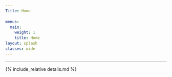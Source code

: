 ```yaml
---
Title: Home

menus:
  main:
    weight: 1
    title: Home
layout: splash
classes: wide
---
```

<div class="wrapper">
  <div id="map" class="leafmap" style="border: 1px solid #ccc"></div>
  <div id="slider"></div>
</div>
<link rel="stylesheet" href="https://code.jquery.com/ui/1.12.1/themes/base/jquery-ui.css">
    <script src="https://code.jquery.com/jquery-3.6.0.min.js"></script>
    <script src="https://code.jquery.com/ui/1.12.1/jquery-ui.min.js"></script>
<script type="text/javascript" src="assets/GeoJSON/WesternInterconnection.js"></script>
<script type="text/javascript" src="assets/GeoJSON/TexasInterconnection.js"></script>
<script type="text/javascript" src="assets/GeoJSON/NordicGrid.js"></script>
<script type="text/javascript" src="assets/GeoJSON/Russian.js"></script>
<script type="text/javascript" src="assets/GeoJSON/Baltic.js"></script>
<script type="text/javascript" src="assets/GeoJSON/NationalGrid.js"></script>
<script type="text/javascript" src="assets/GeoJSON/ContinentalEurope.js"></script>
<script type="text/javascript" src="assets/GeoJSON/Irish.js"></script>
<script type="text/javascript" src="assets/GeoJSON/Iceland.js"></script>
<script type="text/javascript" src="assets/GeoJSON/Faroe.js"></script>
<script type="text/javascript" src="assets/GeoJSON/Mallorca.js"></script>
<script type="text/javascript" src="assets/GeoJSON/GranCanaria.js"></script>
<script type="text/javascript" src="assets/GeoJSON/SouthAfrica.js"></script>
<script type="text/javascript" src="assets/GeoJSON/Japan.js"></script>

<script src="assets/locations/locations.js"></script>

<script>

var basemap = L.tileLayer('https://{s}.tile.openstreetmap.org/{z}/{x}/{y}.png', {
    'attribution': '&copy; <a href="https://osmlab.github.io/attribution-mark/copyright/?name={{ site.title }}">OpenStreetMap</a> contributors, <a href="https://creativecommons.org/licenses/by-sa/2.0/">CC-BY-SA</a>, Made with <a href="https://www.naturalearthdata.com/">Natural Earth</a>',
    'minZoom': 2,
    'maxZoom': 19
  });


var LeafIcon = L.Icon.extend({
    options: {
        iconUrl: 'assets/js/images/marker-icon.png',
        shadowUrl: 'assets/js/images/marker-shadow.png',
        iconSize:    [25, 41],
    		iconAnchor:  [12, 41],
    		popupAnchor: [1, -34],
    		tooltipAnchor: [16, -28],
    		shadowSize:  [41, 41]
    }
});

var blueIcon = new LeafIcon(),
    greenIcon = new LeafIcon({iconUrl: 'assets/js/images/marker-icon-green.png'}),
    purpleIcon = new LeafIcon({iconUrl: 'assets/js/images/marker-icon-purple.png'}),
    greenpurpleIcon = new LeafIcon({iconUrl: 'assets/js/images/marker-icon-green-purple.png'}),
    bluepurpleIcon = new LeafIcon({iconUrl: 'assets/js/images/marker-icon-blue-purple.png'}),
    greenblueIcon = new LeafIcon({iconUrl: 'assets/js/images/marker-icon-green-blue.png'}),
    yellowIcon = new LeafIcon({iconUrl: 'assets/js/images/marker-icon-yellow.png'});

var yellowTarget = L.icon({
    iconUrl: 'assets/js/images/marker-target-yellow.png',
    shadowUrl: 'assets/js/images/marker-target-shadow.png',
		iconSize:    [25, 25],
		iconAnchor:  [12, 12],
		popupAnchor: [1, -14],
		tooltipAnchor: [16, -28],
		shadowSize:  [27, 27]
});

const colIcons = {
    "Blue": blueIcon,
    "Green": greenIcon,
    "Purple": purpleIcon,
    "GreenPurple": greenpurpleIcon,
    "BluePurple": bluepurpleIcon,
    "GreenBlue": greenblueIcon,
    "Yellow": yellowIcon,
    "YellowTarget": yellowTarget
};

// Deploy  

var map = L.map('map', {
  'center': [35, -5],
  'zoom': 2,
  'layers': [basemap]
});

// GeoJSONs

L.geoJson(WesternInterconnectionGeo, {style: style, onEachFeature: mouseOverFeature}).addTo(map);
L.geoJson(TexasInterconnectionGeo, {style: style, onEachFeature: mouseOverFeature}).addTo(map);
L.geoJson(NordicGridGeo, {style: style, onEachFeature: mouseOverFeature}).addTo(map);
L.geoJson(RussianGeo, {style: style, onEachFeature: mouseOverFeature}).addTo(map);
L.geoJson(BalticGeo, {style: style, onEachFeature: mouseOverFeature}).addTo(map);
L.geoJson(NationalGridGeo, {style: style, onEachFeature: mouseOverFeature}).addTo(map);
L.geoJson(ContinentalEuropeGeo, {style: style, onEachFeature: mouseOverFeature}).addTo(map);
L.geoJson(IrishGeo, {style: style, onEachFeature: mouseOverFeature}).addTo(map);
L.geoJson(IcelandGeo, {style: style, onEachFeature: mouseOverFeature}).addTo(map);
L.geoJson(FaroeGeo, {style: style, onEachFeature: mouseOverFeature}).addTo(map);
L.geoJson(MallorcaGeo, {style: style, onEachFeature: mouseOverFeature}).addTo(map);
L.geoJson(GranCanariaGeo, {style: style, onEachFeature: mouseOverFeature}).addTo(map);
L.geoJson(SouthAfricaGeo, {style: style, onEachFeature: mouseOverFeature}).addTo(map);
L.geoJson(JapanGeo, {style: style, onEachFeature: mouseOverFeature}).addTo(map);

const years = {
  "2011": L.layerGroup(),
  "2012": L.layerGroup(),
  "2013": L.layerGroup(),
  "2014": L.layerGroup(),
  "2015": L.layerGroup(),
  "2016": L.layerGroup(),
  "2017": L.layerGroup(),
  "2018": L.layerGroup(),
  "2019": L.layerGroup(),
  "2020": L.layerGroup(),
  "2021": L.layerGroup(),
  // "2022": L.layerGroup(),
  // "2023": L.layerGroup(),
  // "2024": L.layerGroup()
};

L.geoJSON(locations, {
    onEachFeature: iconBindPopup,
}).addTo(map);

function iconBindPopup(feature, layer) {
    layer.options['start_date'] = feature.properties.start_date;
    layer.options['end_date'] = feature.properties.end_date;
    if (feature.properties && feature.properties.location) {
        layer.bindPopup(feature.properties.logo + feature.properties.location);
    };
    if (feature.properties.icon) {
        layer.setIcon(colIcons[feature.properties.icon]);
    };
    Object.keys(years).forEach(function (item, index) {
      if (layer.options.start_date <= parseInt(item) && layer.options.end_date >= parseInt(item)) {
        layer.addTo(years[item]);
      };
    });
}


var SynchMeasurements = [[[49.0,  8.4],[53.1,  8.2]], [[49.0,  8.4],[38.7, -9.1]], [[49.0,  8.4],[41.0, 28.9]]];
var SemiSynchMeasurements = [[[49.0,  8.4],[46.6,  21.0]],[[49.0,  8.4],[47.6,  17.6]]];
var SemiSynchMeasurementsNG = [[[63.126178, 15.205319],[66.353562, 19.323426]], [[63.126178, 15.205319],[58.310608, 14.511484]]];
var SemiSynchMeasurementsNGSTRONG = [[[59.350029, 18.070009],[57.689769, 11.973701]], [[59.350029, 18.070009],[55.711850, 13.210120]], [[59.350029, 18.070009],[65.617792, 22.135986]], [[59.350029, 18.070009],[61.494200, 23.780750]], [[59.350029, 18.070009],[60.186463, 24.829515]], [[59.350029, 18.070009],[63.419443, 10.401995]]];

years['2013'].addLayer(L.polyline(SemiSynchMeasurementsNGSTRONG, {color: 'purple', dashArray: '6', className: 'line-transition'}).bindPopup("Synchronous recordings from Gothenburg, Lund, Stockholm, and Luleå, Sweden, Tampere and Aalto, Finland, and Trondheim, Norway"))
years['2019'].addLayer(L.polyline(SynchMeasurements, {color: 'purple', className: 'line-transition'}).bindPopup("GPS-Synchronous recordings from Karlsruhe, Oldenburg, Lisbon, and Istanbul. Also: Békéscsaba and Győr, Hungary, yet not GPS synchronised."))
years['2019'].addLayer(L.polyline(SemiSynchMeasurements, {color: 'purple', dashArray: '6', className: 'line-transition'}).bindPopup("Measurements in Békéscsaba and Győr, Hungary, in the same time frame as between Karlsruhe, Oldenburg, Lisbon, and Istanbul."))
years['2020'].addLayer(L.polyline(SemiSynchMeasurementsNG, {color: 'gold', dashArray: '6', className: 'line-transition'}).bindPopup("Measurements in the north, middle, and south of Sweden. Locations are indicative, due to data protection."))

// Layers and layer control
// var LayerOfMap = { "<span style='color: black'><b>OpenStreetMap</b></span>": basemap};
// L.control.layers(LayerOfMap, years).addTo(map);

// PowerGrid Overlay
function style(feature) {
    return {
        fillColor: feature.colour,
        weight: 0,
        fillOpacity: 0.4
    };
}

var info = L.control();
info.onAdd = function (map) {
    this._div = L.DomUtil.create('div', 'info'); // create a div with a class "info"
    this.update();
    return this._div;
};
info.update = function (props) {
    this._div.innerHTML = '<h9>Synchronous Areas</h9><br />' +  (props ?
        '<b><h9>' + props.name + '</h9></b><br />'
        : '<h9>Hover over an area</h9>');
};

function mouseOverFeature(feature, layer) {
    layer.on({
        mouseover: function(e) {
        		var layer = e.target;
            info.update(layer.feature.properties);
        },
        mouseout: function(e) { info.update(); }
    });
}

var legend = L.control({position: 'bottomleft'});
legend.onAdd = function (map) {
    var div = L.DomUtil.create('div', 'info legend'),
        grades = [0, 10, 20, 50, 100, 200, 500, 1000],
        labels = [];
    div.innerHTML = '<img id="x" src="assets/js/images/marker-icon-purple.png" width="20" height="20"/>' + '<h9>  Synchronous Measurements</h9></br>' +
		'<img id="x" src="assets/js/images/marker-icon-green.png" width="20" height="20"/>' + '<h9>  Standalone Measurements</h9></br>' +
		'<img id="x" src="assets/js/images/marker-icon.png" width="20" height="20"/>' + '<h9>  TSO Open Data Measurements</h9></br>'+
		'<img id="x" src="assets/js/images/marker-icon-yellow.png" width="20" height="20"/>' + '/' + '<img id="x" src="assets/js/images/marker-target-yellow.png" width="30" height="30"/>' + '<h9>  Independent Measurements</h9>';
    return div;
};

legend.addTo(map);
info.addTo(map);

// Slider
var slider = document.getElementById('slider');
noUiSlider.create(slider, {
    start: [2011, 2025], // Handle start position
    connect: true, // Display a colored bar between the handles
    step: 1, // Steps shown, i.e., year by year
    behaviour: 'tap-drag', // Move handle on tap, bar is draggable
    range: { // Slider can select '0' to '100'
        'min': 2011,
        'max': 2025
    },
    pips: { // Show a scale with the slider
        mode: 'steps',
        density: 6,
    }
});

slider.noUiSlider.on('update', function (values, handle) {
    let new_times = slider.noUiSlider.get(true);
    Object.keys(years).forEach(function (item, index) {
      map.removeLayer(years[item]);
    });
    Object.keys(years).forEach(function (item, index) {
      if ( new_times[0] <= parseInt(item) && new_times[1] >= parseInt(item)) {
        map.addLayer(years[item]);
      };
    });
});


</script>



{% include_relative details.md %}
